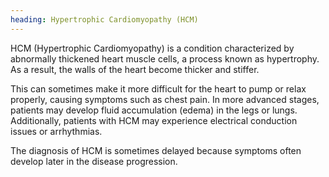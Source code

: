 ```yaml
---
heading: Hypertrophic Cardiomyopathy (HCM)
---
```


HCM (Hypertrophic Cardiomyopathy) is a condition characterized by abnormally thickened heart muscle cells, a process known as hypertrophy.
As a result, the walls of the heart become thicker and stiffer.

This can sometimes make it more difficult for the heart to pump or relax properly, causing symptoms such as chest pain. In more advanced stages, patients may develop fluid accumulation (edema) in the legs or lungs. Additionally, patients with HCM may experience electrical conduction issues or arrhythmias.

The diagnosis of HCM is sometimes delayed because symptoms often develop later in the disease progression.
